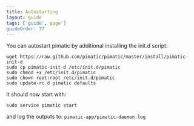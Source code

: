 ```yaml
---
title: Autostarting
layout: guide
tags: ['guide', page']
guideOrder: 77
---
```

You can autostart pimatic by additional installing the init.d script:

    wget https://raw.github.com/pimatic/pimatic/master/install/pimatic-init-d
    sudo cp pimatic-init-d /etc/init.d/pimatic
    sudo chmod +x /etc/init.d/pimatic
    sudo chown root:root /etc/init.d/pimatic
    sudo update-rc.d pimatic defaults

It should now start with:
  
    sudo service pimatic start

and log the outputs to: `pimatic-app/pimatic-daemon.log`